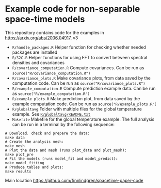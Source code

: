 # Example code for non-separable space-time models

This repository contains code for the examples in https://arxiv.org/abs/2006.04917, v3

* `R/handle_packages.R` Helper function for checking whether needed packages are installed
* `R/S2C.R` Helper functions for using FFT to convert between spectral densities and covariances
* `R/covariance_computation.R` Compute covariances. Can be run as `source("R/covariance_computation.R")`
* `R/covariance_plots.R` Make covariance plots, from data saved by the computation code. Can be run as `source("R/covariance_plots.R")`
* `R/example_computation.R` Compute prediction example data. Can be run as `source("R/example_computation.R")`
* `R/example_plots.R` Make prediction plot, from data saved by the example computation code. Can be run as `source("R/example_plots.R")`
* `R/globaltavg` Folder with multiple files for the global temperature example. See
  [`R/globaltavg/README.txt`](R/globaltavg/README.txt)
* `Makefile` Makefile for the global temperature example. The full analysis
  can be run in a terminal by the following sequence:
```
# Download, check and prepare the data:
make data
# Create the analysis mesh:
make mesh
# Plot the data and mesh (runs plot_data and plot_mesh):
make plot_pre
# Fit the models (runs model_fit and model_predict):
make model_fitting
# Produce tables and plots:
make results
```

Main location
https://github.com/finnlindgren/spacetime-paper-code
